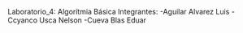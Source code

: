 Laboratorio_4: Algorítmia Básica
Integrantes:
-Aguilar Alvarez Luis
-Ccyanco Usca Nelson
-Cueva Blas Eduar
